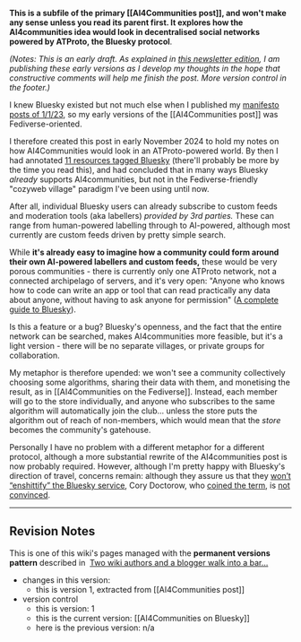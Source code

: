 
**This is a subfile of the primary [[AI4Communities post]], and won't make any sense unless you read its parent first. It explores how the AI4communities idea would look in decentralised social networks powered by ATProto, the Bluesky protocol**.

*(Notes: This is an early draft. As explained in [this newsletter edition](https://mathewlowry.medium.com/exploring-ai4communities-newsletter-6365b2716bb1), I am publishing these early versions as I develop my thoughts in the hope that constructive comments will help me finish the post. More version control in the footer.)*

I knew Bluesky existed but not much else when I published my [manifesto posts of 1/1/23](https://mathewlowry.medium.com/a-minimum-viable-ecosystem-for-collective-intelligence-7738848ce9c4), so my early versions of the [[AI4Communities post]] was Fediverse-oriented. 

I therefore created this post in early November 2024 to hold my notes on how AI4Communities would look in an ATProto-powered world. By then I had annotated [11 resources tagged Bluesky](https://myhub.ai/@mathewlowry/?tags=bluesky) (there'll probably be more by the time you read this), and had concluded that in many ways Bluesky *already* supports AI4communities, but not in the Fediverse-friendly "cozyweb village" paradigm I've been using until now.

After all, individual Bluesky users can already subscribe to custom feeds and moderation tools (aka labellers) *provided by 3rd parties.* These can range from human-powered labelling through to AI-powered, although most currently are custom feeds driven by pretty simple search. 

While **it's already easy to imagine how a community could form around their own AI-powered labellers and custom feeds,** these would be very porous communities - there is currently only one ATProto network, not a connected archipelago of servers, and it's very open: "Anyone who knows how to code can write an app or tool that can read practically any data about anyone, without having to ask anyone for permission" ([A complete guide to Bluesky](https://mackuba.eu/2024/02/21/bluesky-guide?utm_source=pocket_shared)). 

Is this a feature or a bug? Bluesky's openness, and the fact that the entire network can be searched, makes AI4communities more feasible, but it's a light version - there will be no separate villages, or private groups for collaboration.

My metaphor is therefore upended: we won't see a community collectively choosing some algorithms, sharing their data with them, and monetising the result, as in [[AI4Communities on the Fediverse]]. Instead, each member will go to the store individually, and anyone who subscribes to the same algorithm will automatically join the club... unless the store puts the algorithm out of reach of non-members, which would mean that the *store* becomes the community's gatehouse.

Personally I have no problem with a different metaphor for a different protocol, although a more substantial rewrite of the AI4communities post is now probably required. However, although I'm pretty happy with Bluesky's direction of travel, concerns remain: although they assure us that they [won’t “enshittify” the Bluesky service](https://www.wired.com/story/bluesky-ceo-jay-graber-wont-enshittify-ads/), Cory Doctorow, who [coined the term](https://doctorow.medium.com/https-pluralistic-net-2024-10-14-pearl-clutching-this-toilet-has-no-central-nervous-system-266e69b4c8f9), is [not convinced](https://doctorow.medium.com/https-pluralistic-net-2024-11-02-ulysses-pact-tie-yourself-to-a-federated-mast-b2f89bb5b4d8).



---

## Revision Notes

This is one of this wiki's pages managed with the **permanent versions pattern** described in  [Two wiki authors and a blogger walk into a bar…](https://mathewlowry.medium.com/two-wiki-authors-and-a-blogger-walk-into-a-bar-7106c8376c6e)  

- changes in this version: 
	- this is version 1, extracted from [[AI4Communities post]]
- version control
    - this is version: 1
    - this is the current version: [[AI4Communities on Bluesky]]
    - here is the previous version: n/a